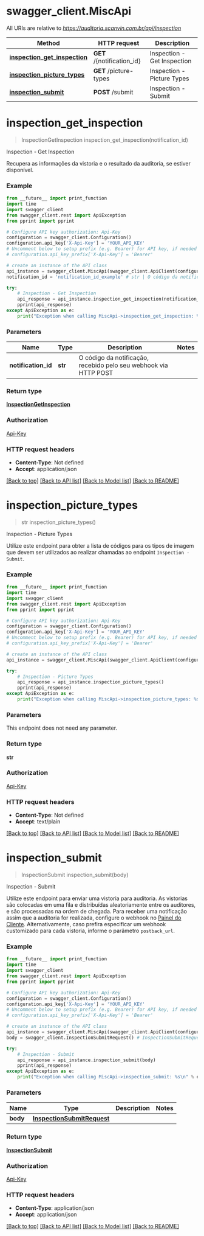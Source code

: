 # swagger_client.MiscApi

All URIs are relative to *https://auditoria.scanvin.com.br/api/inspection*

Method | HTTP request | Description
------------- | ------------- | -------------
[**inspection_get_inspection**](MiscApi.md#inspection_get_inspection) | **GET** /{notification_id} | Inspection - Get Inspection
[**inspection_picture_types**](MiscApi.md#inspection_picture_types) | **GET** /picture-types | Inspection - Picture Types
[**inspection_submit**](MiscApi.md#inspection_submit) | **POST** /submit | Inspection - Submit

# **inspection_get_inspection**
> InspectionGetInspection inspection_get_inspection(notification_id)

Inspection - Get Inspection

Recupera as informações da vistoria e o resultado da auditoria, se estiver disponível.

### Example
```python
from __future__ import print_function
import time
import swagger_client
from swagger_client.rest import ApiException
from pprint import pprint

# Configure API key authorization: Api-Key
configuration = swagger_client.Configuration()
configuration.api_key['X-Api-Key'] = 'YOUR_API_KEY'
# Uncomment below to setup prefix (e.g. Bearer) for API key, if needed
# configuration.api_key_prefix['X-Api-Key'] = 'Bearer'

# create an instance of the API class
api_instance = swagger_client.MiscApi(swagger_client.ApiClient(configuration))
notification_id = 'notification_id_example' # str | O código da notificação, recebido pelo seu webhook via HTTP POST

try:
    # Inspection - Get Inspection
    api_response = api_instance.inspection_get_inspection(notification_id)
    pprint(api_response)
except ApiException as e:
    print("Exception when calling MiscApi->inspection_get_inspection: %s\n" % e)
```

### Parameters

Name | Type | Description  | Notes
------------- | ------------- | ------------- | -------------
 **notification_id** | **str**| O código da notificação, recebido pelo seu webhook via HTTP POST | 

### Return type

[**InspectionGetInspection**](InspectionGetInspection.md)

### Authorization

[Api-Key](../README.md#Api-Key)

### HTTP request headers

 - **Content-Type**: Not defined
 - **Accept**: application/json

[[Back to top]](#) [[Back to API list]](../README.md#documentation-for-api-endpoints) [[Back to Model list]](../README.md#documentation-for-models) [[Back to README]](../README.md)

# **inspection_picture_types**
> str inspection_picture_types()

Inspection - Picture Types

Utilize este endpoint para obter a lista de códigos para os tipos de imagem que devem ser utilizados ao realizar chamadas ao endpoint ```Inspection - Submit```.

### Example
```python
from __future__ import print_function
import time
import swagger_client
from swagger_client.rest import ApiException
from pprint import pprint

# Configure API key authorization: Api-Key
configuration = swagger_client.Configuration()
configuration.api_key['X-Api-Key'] = 'YOUR_API_KEY'
# Uncomment below to setup prefix (e.g. Bearer) for API key, if needed
# configuration.api_key_prefix['X-Api-Key'] = 'Bearer'

# create an instance of the API class
api_instance = swagger_client.MiscApi(swagger_client.ApiClient(configuration))

try:
    # Inspection - Picture Types
    api_response = api_instance.inspection_picture_types()
    pprint(api_response)
except ApiException as e:
    print("Exception when calling MiscApi->inspection_picture_types: %s\n" % e)
```

### Parameters
This endpoint does not need any parameter.

### Return type

**str**

### Authorization

[Api-Key](../README.md#Api-Key)

### HTTP request headers

 - **Content-Type**: Not defined
 - **Accept**: text/plain

[[Back to top]](#) [[Back to API list]](../README.md#documentation-for-api-endpoints) [[Back to Model list]](../README.md#documentation-for-models) [[Back to README]](../README.md)

# **inspection_submit**
> InspectionSubmit inspection_submit(body)

Inspection - Submit

Utilize este endpoint para enviar uma vistoria para auditoria. As vistorias são colocadas em uma fila e distribuídas aleatoriamente entre os auditores, e são processadas na ordem de chegada. Para receber uma notificação assim que a auditoria for realizada, configure o webhook no [Painel do Cliente](https://auditoria.scanvin.com.br/client/webhook). Alternativamente, caso prefira especificar um webhook customizado para cada vistoria, informe o parâmetro ```postback_url```.

### Example
```python
from __future__ import print_function
import time
import swagger_client
from swagger_client.rest import ApiException
from pprint import pprint

# Configure API key authorization: Api-Key
configuration = swagger_client.Configuration()
configuration.api_key['X-Api-Key'] = 'YOUR_API_KEY'
# Uncomment below to setup prefix (e.g. Bearer) for API key, if needed
# configuration.api_key_prefix['X-Api-Key'] = 'Bearer'

# create an instance of the API class
api_instance = swagger_client.MiscApi(swagger_client.ApiClient(configuration))
body = swagger_client.InspectionSubmitRequest() # InspectionSubmitRequest | 

try:
    # Inspection - Submit
    api_response = api_instance.inspection_submit(body)
    pprint(api_response)
except ApiException as e:
    print("Exception when calling MiscApi->inspection_submit: %s\n" % e)
```

### Parameters

Name | Type | Description  | Notes
------------- | ------------- | ------------- | -------------
 **body** | [**InspectionSubmitRequest**](InspectionSubmitRequest.md)|  | 

### Return type

[**InspectionSubmit**](InspectionSubmit.md)

### Authorization

[Api-Key](../README.md#Api-Key)

### HTTP request headers

 - **Content-Type**: application/json
 - **Accept**: application/json

[[Back to top]](#) [[Back to API list]](../README.md#documentation-for-api-endpoints) [[Back to Model list]](../README.md#documentation-for-models) [[Back to README]](../README.md)

